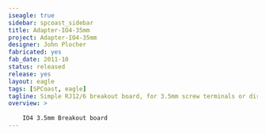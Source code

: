 ```yaml
---
iseagle: true
sidebar: spcoast_sidebar
title: Adapter-IO4-35mm
project: Adapter-IO4-35mm
designer: John Plocher
fabricated: yes
fab_date: 2011-10
status: released
release: yes
layout: eagle
tags: [SPCoast, eagle]
tagline: Simple RJ12/6 breakout board, for 3.5mm screw terminals or direct wire soldering
overview: >
    
    IO4 3.5mm Breakout board
---
```

